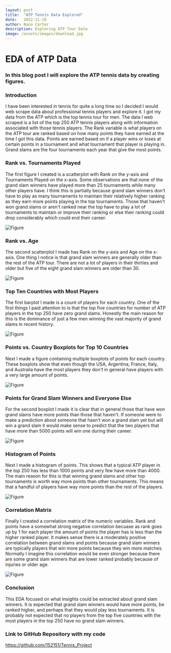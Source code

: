 ```yaml
---
layout: post
title:  "ATP Tennis Data Explored"
date:   2022-11-18
author: Nano Carter
description: Exploring ATP Tour Data
image: /assets/images/download.jpg
---
```


# EDA of ATP Data
### In this blog post I will explore the ATP tennis data by creating figures.
### Introduction

I have been interested in tennis for quite a long time so I decided I would web scrape data about professional tennis players and explore it. I got my data from the ATP which is the top tennis tour for men. The data I web scraped is a list of the top 250 ATP tennis players along with information associated with those tennis players. The Rank variable is what players on the ATP tour are ranked based on how many points they have earned at the time I got this data. Points are earned based on if a player wins or loses at certain points in a tournament and what tournament that player is playing in. Grand slams are the four tournaments each year that give the most points.

### Rank vs. Tournaments Played

The first figure I created is a scatterplot with Rank on the y-axis and Tournaments Played on the x-axis. Some observations are that none of the grand slam winners have played more than 25 tournaments while many other players have. I think this is partially because grand slam winners don't have to play as many tournaments to maintain their relatively higher ranking as they earn more points playing in the top tournaments. Those that haven't won grand slams or aren't ranked near the top have to play a lot of tournaments to maintain or improve their ranking or else their ranking could drop considerably which could end their career.

![Figure](https://raw.githubusercontent.com/152151/stat386-projects/main/assets/images/figure.png)

### Rank vs. Age

The second scatterplot I made has Rank on the y-axis and Age on the x-axis. One thing I notice is that grand slam winners are generally older than the rest of the ATP tour. There are not a lot of players in their thirties and older but five of the eight grand slam winners are older than 30.

![Figure](https://raw.githubusercontent.com/152151/stat386-projects/main/assets/images/figure1.png)

### Top Ten Countries with Most Players

The first barplot I made is a count of players for each country. One of the first things I paid attention to is that the top five countries for number of ATP players in the top 250 have zero grand slams. Honestly the main reason for this is the dominance of just a few men winning the vast majority of grand slams in recent history.

![Figure](https://raw.githubusercontent.com/152151/stat386-projects/main/assets/images/figure7.png)

### Points vs. Country Boxplots for Top 10 Countries

Next I made a figure containing multiple boxplots of points for each country. These boxplots show that even though the USA, Argentina, France, Italy, and Australia have the most players they don't in general have players with a very large amount of points.

![Figure](https://raw.githubusercontent.com/152151/stat386-projects/main/assets/images/figure8.png)

### Points for Grand Slam Winners and Everyone Else

For the second boxplot I made it is clear that in general those that have won grand slams have more points than those that haven't. If someone were to make a prediction about someone that hasn't won a grand slam yet but will win a grand slam it would make sense to predict that the two players that have more than 5000 points will win one during their career.

![Figure](https://raw.githubusercontent.com/152151/stat386-projects/main/assets/images/figure4.png)

### Histogram of Points

Next I made a histogram of points. This shows that a typical ATP player in the top 250 has 
less than 1000 points and very few have more than 4000. The main reason for this is that winning grand slams and other top tournaments is worth way more points than other tournaments. This means that a handful of players have way more points than the rest of the players.

![Figure](https://raw.githubusercontent.com/152151/stat386-projects/main/assets/images/figure5.png)

### Correlation Matrix

Finally I created a correlation matrix of the numeric variables. Rank and points have a somewhat strong negative correlation becuase as rank goes up by 1 for each player the amount of points the player has is less than the higher ranked player. It makes sense there is a moderately positive correlation between grand slams and points because grand slam winners are typically players that win more points because they win more matches. Normally I imagine this correlation would be even stronger because there are some grand slam winners that are lower ranked probably because of injuries or older age.

![Figure](https://raw.githubusercontent.com/152151/stat386-projects/main/assets/images/figure6.png)

### Conclusion

This EDA focused on what insights could be extracted about grand slam winners. It is expected that grand slam winners would have more points, be ranked higher, and perhaps that they would play less tournaments. It is probably not expected that no players from the top five countries with the most players in the top 250 have no grand slam winners.

### Link to GitHub Repository with my code
https://github.com/152151/Tennis_Project


